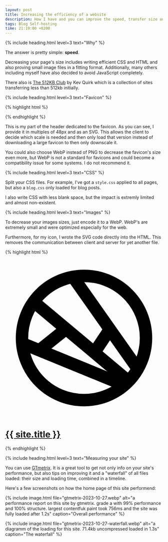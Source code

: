 ```yaml
---
layout: post
title: Increasing the efficiency of a website
description: How I have and you can improve the speed, transfer size and overall efficiency of a website.
tags: Blog Self-hosting
time: 21:19:00 +0200
---
```


{% include heading.html level=3 text="Why" %}

The answer is pretty simple: **speed**.

Decreasing your page's size includes writing efficient CSS and HTML and also proving small image files in a fitting format. Additionally, many others including myself have also decided to avoid JavaScript completely. 

There also is [The 512KB Club](https://512kb.club/) by Kev Quirk which is a collection of sites transferring less than 512kb initially.

{% include heading.html level=3 text="Favicon" %}

{% highlight html %}
<!-- Icons -->
<link rel="icon" href="/assets/images/favicon-48.png" type="image/png" sizes="48x48">
<link rel="icon" href="/assets/images/favicon-96.png" type="image/png" sizes="96x96">
<link rel="icon" href="/assets/images/favicon-144.png" type="image/png" sizes="144x144">
<link rel="icon" href="/assets/images/favicon-192.png" type="image/png" sizes="192x192">
<link rel="icon" href="/assets/images/favicon.svg" type="image/svg+xml" sizes="any">
<link rel="apple-touch-icon" href="/assets/images/favicon-192.png" type="image/png" sizes="192x192">
{% endhighlight %}

This is my part of the header dedicated to the favicon. As you can see, I provide it in multiples of 48px and as an SVG. This allows the client to decide which scale is needed and then only load that version instead of downloading a large favicon to then only downscale it.

You could also choose WebP instead of PNG to decrease the favicon's size even more, but WebP is not a standard for favicons and could become a compatibility issue for some systems. I do not recommend it.

{% include heading.html level=3 text="CSS" %}

Split your CSS files. For example, I've got a `style.css` applied to all pages, but also a `blog.css` only loaded for blog posts.

I also write CSS with less blank space, but the impact is extremly limited and almost non-existent.

{% include heading.html level=3 text="Images" %}

To decrease your images sizes, just encode it to a WebP. WebP's are extremely small and were optimized especially for the web.

Furthermore, for my icon, I wrote the SVG code directly into the HTML. This removes the communication between client and server for yet another file.

{% highlight html %}
<div id="top">
    <a id="site" href="/">
        <svg id="logo" viewBox="0 0 12.7 12.7">
            <g id="layer1" stroke="#000" stroke-linecap="square">
                <circle id="path788" cx="6.35" cy="6.35" r="5" fill="none"/>
                <path id="path1224" d="m1.6605 6.893 7.6874 3.1458"/>
                <path id="path1226" d="m10.426 8.4694-4.842-6.8633"/>
                <path id="path1240" d="m8.0537 6.223-0.44234 0.66357"/>
                <path id="path1242" d="m3.2493 6.9411 0.96239-0.76841"/>
                <path id="path2192" d="m9.7719 9.6868-7.1723-5.9957"/>
            </g>
        </svg>
        <h1 id="title">{{ site.title }}</h1>
    </a>
</div>
{% endhighlight %}

{% include heading.html level=3 text="Measuring your site" %}

You can use [GTmetrix](https://gtmetrix.com/). It is a great tool to get not only info on your site's performance, but also tips on improving it and a "waterfall" of all files loaded: their size and loading time, combined in a timeline.

Here's a few screenshots on how the home page of this site performend:

{% include image.html file="gtmetrix-2023-10-27.webp" alt="a performance report on this site by gtmetrix. grade a with 99% performance and 100% structure. largest contentfuk paint took 756ms and the site was fully loaded after 1.2s" caption="Overall performance" %}

{% include image.html file="gtmetrix-2023-10-27-waterfall.webp" alt="a diagramm of the loading for this site. 71.4kb uncompressed loaded in 1.3s" caption="The waterfall" %}
